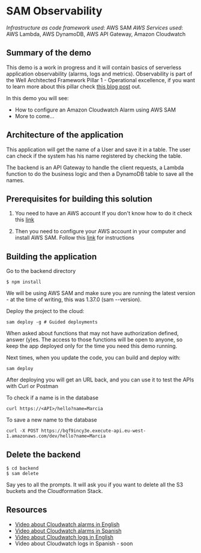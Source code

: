 # SAM Observability

_Infrastructure as code framework used_: AWS SAM
_AWS Services used_: AWS Lambda, AWS DynamoDB, AWS API Gateway, Amazon Cloudwatch

## Summary of the demo

This demo is a work in progress and it will contain basics of serverless application observability (alarms, logs and metrics).
Observability is part of the Well Architected Framework Pillar 1 - Operational excellence, if you want to learn more about this pillar check [this blog post](https://blog.marcia.dev/operational-excellence) out.

In this demo you will see:

- How to configure an Amazon Cloudwatch Alarm using AWS SAM
- More to come...

## Architecture of the application

This application will get the name of a User and save it in a table.
The user can check if the system has his name registered by checking the table.

The backend is an API Gateway to handle the client requests, a Lambda function to do the business logic and then a DynamoDB table to save all the names.

## Prerequisites for building this solution

1. You need to have an AWS account
   If you don't know how to do it check this [link](https://youtu.be/9_wo0FHtVmY)

2. Then you need to configure your AWS account in your computer and install AWS SAM. Follow this [link](https://aws.amazon.com/serverless/sam/) for instructions

## Building the application

Go to the backend directory

```
$ npm install
```

We will be using AWS SAM and make sure you are running the latest version - at the time of writing, this was 1.37.0 (sam --version).

Deploy the project to the cloud:

```
sam deploy -g # Guided deployments
```

When asked about functions that may not have authorization defined, answer (y)es. The access to those functions will be open to anyone, so keep the app deployed only for the time you need this demo running.

Next times, when you update the code, you can build and deploy with:

```
sam deploy
```

After deploying you will get an URL back, and you can use it to test the APIs with Curl or Postman

To check if a name is in the database

```
curl https://<API>/hello?name=Marcia
```

To save a new name to the database

```
curl -X POST https://bqf9incy3e.execute-api.eu-west-1.amazonaws.com/dev/hello?name=Marcia
```

## Delete the backend

```
$ cd backend
$ sam delete
```

Say yes to all the prompts. It will ask you if you want to delete all the S3 buckets and the Cloudformation Stack.

## Resources

- [Video about Cloudwatch alarms in English](https://youtu.be/PII5_luwcAo)
- [Video about Cloudwatch alarms in Spanish](https://youtu.be/uS0QE0NeqpA)
- [Video about Cloudwatch logs in English](https://youtu.be/2vpy8bi-fPk)
- Video about Cloudwatch logs in Spanish - soon
